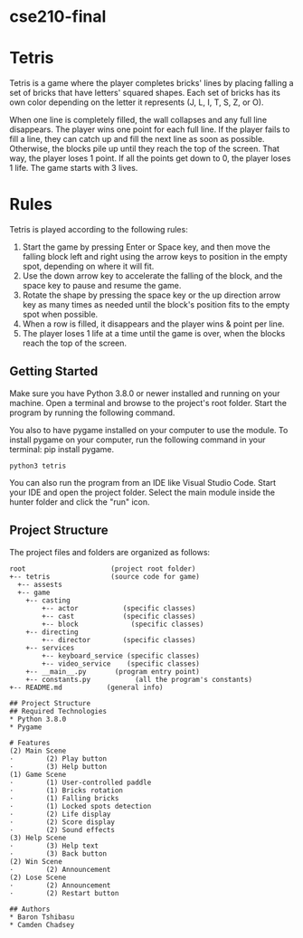 # cse210-final

# Tetris
Tetris is a game where the player completes bricks' lines by placing falling a set of bricks that have letters' squared shapes. Each set of bricks has its own color depending on the letter it represents (J, L, I, T, S, Z, or O). 

When one line is completely filled, the wall collapses and any full line disappears. The player wins one point for each full line. If the player fails to fill a line, they can catch up and fill the next line as soon as possible. Otherwise, the blocks pile up until they reach the top of the screen. That way, the player loses 1 point. If all the points get down to 0, the player loses 1 life. The game starts with 3 lives.  


# Rules
Tetris is played according to the following rules:

1. Start the game by pressing Enter or Space key, and then move the falling block left and right using the arrow keys to position in the empty spot, depending on where it will fit.
2. Use the down arrow key to accelerate the falling of the block, and the space key to pause and resume the game. 
3. Rotate the shape by pressing the space key or the up direction arrow key as many times as needed until the block's position fits to the empty spot when possible.
4. When a row is filled, it disappears and the player wins & point per line. 
5. The player loses 1 life at a time until the game is over, when the blocks reach the top of the screen. 


## Getting Started
Make sure you have Python 3.8.0 or newer installed and running on your machine. Open a terminal and browse to the project's root folder. Start the program by running the following command.

You also to have pygame installed on your computer to use the module. To install pygame on your computer, run the following command in your terminal: pip install pygame.

```
python3 tetris 
```
You can also run the program from an IDE like Visual Studio Code. Start your IDE and open the project folder. Select the main module inside the hunter folder and click the "run" icon.

## Project Structure
The project files and folders are organized as follows:
```
root                     (project root folder)
+-- tetris               (source code for game)
  +-- assests
  +-- game 
    +-- casting
        +-- actor           (specific classes)
        +-- cast            (specific classes)
        +-- block             (specific classes)        
    +-- directing
        +-- director        (specific classes) 
    +-- services
        +-- keyboard_service (specific classes)
        +-- video_service    (specific classes)
    +-- __main__.py       (program entry point)
    +-- constants.py           (all the program's constants)
+-- README.md           (general info)

## Project Structure
## Required Technologies
* Python 3.8.0
* Pygame

# Features
(2) Main Scene
·        (2) Play button
·        (3) Help button
(1) Game Scene
·        (1) User-controlled paddle
·        (1) Bricks rotation
·        (1) Falling bricks
·        (1) Locked spots detection
·        (2) Life display
·        (2) Score display
·        (2) Sound effects
(3) Help Scene
·        (3) Help text
·        (3) Back button
(2) Win Scene
·        (2) Announcement
(2) Lose Scene
·        (2) Announcement
·        (2) Restart button

## Authors
* Baron Tshibasu
* Camden Chadsey